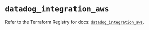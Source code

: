 # `datadog_integration_aws`

Refer to the Terraform Registry for docs: [`datadog_integration_aws`](https://registry.terraform.io/providers/datadog/datadog/3.76.0/docs/resources/integration_aws).
